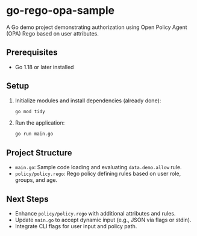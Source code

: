 # go-rego-opa-sample

A Go demo project demonstrating authorization using Open Policy Agent (OPA) Rego based on user attributes.

## Prerequisites

- Go 1.18 or later installed

## Setup

1. Initialize modules and install dependencies (already done):
   ```bash
   go mod tidy
   ```

2. Run the application:
   ```bash
   go run main.go
   ```

## Project Structure

- `main.go`: Sample code loading and evaluating `data.demo.allow` rule.
- `policy/policy.rego`: Rego policy defining rules based on user role, groups, and age.

## Next Steps

- Enhance `policy/policy.rego` with additional attributes and rules.
- Update `main.go` to accept dynamic input (e.g., JSON via flags or stdin).
- Integrate CLI flags for user input and policy path.

